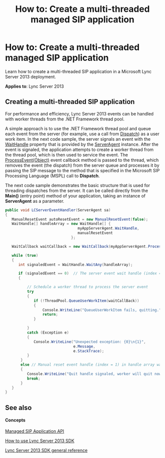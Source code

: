 ﻿---
title: 'How to: Create a multi-threaded managed SIP application'
TOCTitle: 'How to: Create a multi-threaded managed SIP application'
ms:assetid: ba79c6fe-f761-43df-9bac-c5453981c3f0
ms:mtpsurl: https://msdn.microsoft.com/en-us/library/Dn439081(v=office.15)
ms:contentKeyID: 57096238
ms.date: 07/24/2014
mtps_version: v=office.15
dev_langs:
- csharp
---

# How to: Create a multi-threaded managed SIP application

Learn how to create a multi-threaded SIP application in a Microsoft Lync Server 2013 deployment.


**Applies to**: Lync Server 2013

## Creating a multi-threaded SIP application

For performance and efficiency, Lync Server 2013 events can be handled with worker threads from the .NET Framework thread pool.

A simple approach is to use the .NET Framework thread pool and queue each event from the server (for example, use a call from [Dispatch](https://msdn.microsoft.com/en-us/library/hh364714\(v=office.15\))) as a user work item. In the next code sample, the server signals an event with the [WaitHandle](https://msdn.microsoft.com/en-us/library/jj265810\(v=office.15\)) property that is provided by the [ServerAgent](https://msdn.microsoft.com/en-us/library/jj266157\(v=office.15\)) instance. After the event is signaled, the application attempts to create a worker thread from the thread pool, which is then used to service the event. The [ProcessEvent(Object)](https://msdn.microsoft.com/en-us/library/jj265491\(v=office.15\)) event callback method is passed to the thread, which removes the event (the dispatch) from the server queue and processes it by passing the SIP message to the method that is specified in the Microsoft SIP Processing Language (MSPL) call to **Dispatch**.

The next code sample demonstrates the basic structure that is used for threading dispatches from the server. It can be called directly from the **Main()** (entry point) method of your application, taking an instance of **ServerAgent** as a parameter.

```csharp
public void LCServerEventHandler(ServerAgent sa)
{
   ManualResetEvent autoResetEvent = new ManualResetEvent(false);
   WaitHandle[] handleArray = new WaitHandle[] {
                                 myAppServerAgent.WaitHandle,
                                 manualResetEvent
                              };

   WaitCallback waitCallback = new WaitCallback(myAppServerAgent.ProcessEvent);

   while (true)
   {
      int signaledEvent = WaitHandle.WaitAny(handleArray);

      if (signaledEvent == 0)  // The server event wait handle (index = 0) in handleArray was signaled
      {

          // Schedule a worker thread to process the server event
          try
          {
             if (!ThreadPool.QueueUserWorkItem(waitCallBack))
             {
                 Console.WriteLine("QueueUserWorkItem fails, quitting.");
                 return;
             }

          }
          catch (Exception e)
          {
             Console.WriteLine("Unexpected exception: {0}\n{1}",
                               e.Message,
                               e.StackTrace);
          }
       }
       else // Manual reset event handle (index = 1) in handle array was signaled
       {
          Console.WriteLine("Quit handle signaled, worker will quit now\n");
          break;
       }
   }
}
```

## See also

#### Concepts

[Managed SIP Application API](managed-sip-application-api.md)

[How to use Lync Server 2013 SDK](how-to-use-lync-server-2013-sdk.md)

[Lync Server 2013 SDK general reference](lync-server-2013-sdk-general-reference.md)

